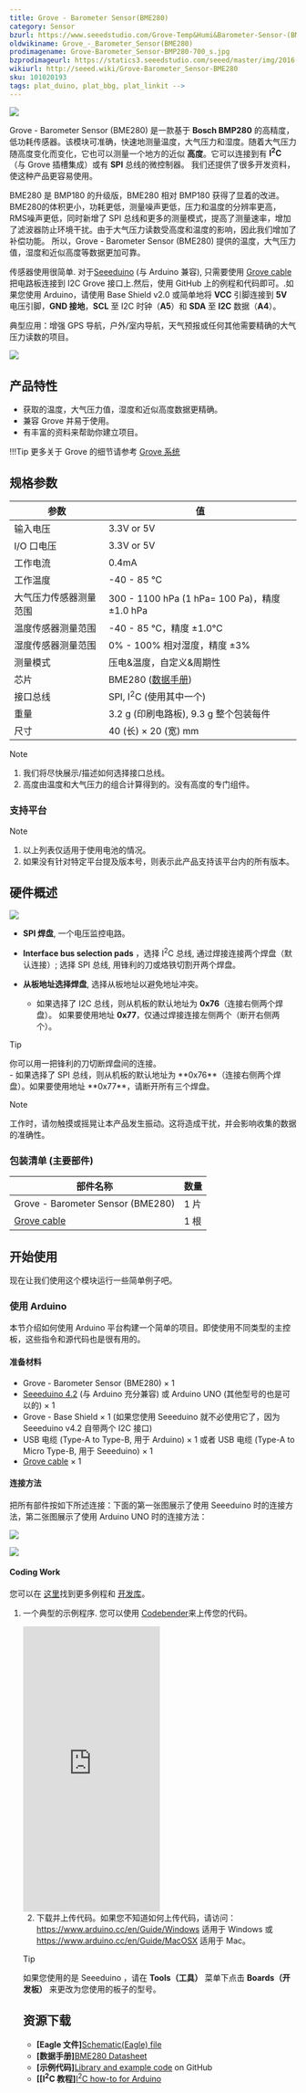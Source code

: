 ```yaml
---
title: Grove - Barometer Sensor(BME280)
category: Sensor
bzurl: https://www.seeedstudio.com/Grove-Temp&Humi&Barometer-Sensor-(BME280)-p-2653.html
oldwikiname: Grove_-_Barometer_Sensor(BME280)
prodimagename: Grove-Barometer_Sensor-BMP280-700_s.jpg
bzprodimageurl: https://statics3.seeedstudio.com/seeed/master/img/2016-06/R425Ianm2Rr93qmJQFUEwGx7.jpg
wikiurl: http://seeed.wiki/Grove-Barometer_Sensor-BME280
sku: 101020193
tags: plat_duino, plat_bbg, plat_linkit -->
---
```


<!-- tags: io_3v3, io_5v, grove_i2c, grove_analog, grove_digital, grove_uart, plat_duino, plat_bbg, plat_pi, plat_wio, plat_linkit -->

![](https://raw.githubusercontent.com/SeeedDocument/Grove-Barometer_Sensor-BME280/master/img/Grove-Barometer_Sensor-BMP280-700_s.jpg)

Grove - Barometer Sensor (BME280) 是一款基于 **Bosch BMP280** 的高精度，低功耗传感器。该模块可准确，快速地测量温度，大气压力和湿度。随着大气压力随高度变化而变化，它也可以测量一个地方的近似 **高度**。它可以连接到有 **I<sup>2</sup>C** （与 Grove 插槽集成）或有 **SPI** 总线的微控制器。 我们还提供了很多开发资料，使这种产品更容易使用。

BME280 是 BMP180 的升级版，BME280 相对 BMP180 获得了显着的改进。BME280的体积更小，功耗更低，测量噪声更低，压力和温度的分辨率更高，RMS噪声更低，同时新增了 SPI 总线和更多的测量模式，提高了测量速率，增加了滤波器防止环境干扰。由于大气压力读数受高度和温度的影响，因此我们增加了补偿功能。 所以，Grove - Barometer Sensor (BME280) 提供的温度，大气压力值，湿度和近似高度等数据更加可靠。

传感器使用很简单. 对于[Seeeduino](http://www.seeedstudio.com/depot/Seeeduino-V42-p-2517.html?cPath=6_7) (与 Arduino 兼容), 只需要使用 [Grove cable](http://www.seeedstudio.com/depot/Grove-Universal-4-Pin-Buckled-5cm-Cable-5-PCs-Pack-p-925.html?cPath=98_106_57) 把电路板连接到 I2C Grove 接口上.然后，使用 GitHub 上的例程和代码即可。.如果您使用 Arduino，请使用 Base Shield v2.0 或简单地将 **VCC** 引脚连接到 **5V** 电压引脚，**GND 接地**，**SCL** 至 I2C 时钟（**A5**）和 **SDA** 至 **I2C** 数据（**A4**）。

典型应用：增强 GPS 导航，户外/室内导航，天气预报或任何其他需要精确的大气压力读数的项目。

[![](https://github.com/SeeedDocument/wiki_chinese/raw/master/docs/images/click_to_buy.PNG)](https://item.taobao.com/item.htm?spm=a1z10.3-c.w4002-11172317909.13.72ae476b6pdgwH&id=534636479507)

产品特性
--------

-   获取的温度，大气压力值，湿度和近似高度数据更精确。
-   兼容 Grove 并易于使用。
-   有丰富的资料来帮助你建立项目。

!!!Tip
    更多关于 Grove 的细节请参考 [Grove 系统](http://wiki.seeed.cc/Grove_System/)

规格参数
--------------

| 参数                                     | 值                                                                                             |
|-----------------------------------------------|---------------------------------------------------------------------------------------------------|
| 输入电压                                 | 3.3V or 5V                                                                                        |
| I/O 口电压                                   | 3.3V or 5V                                                                                        |
| 工作电流                             | 0.4mA                                                                                             |
| 工作温度                         | -40 - 85 ℃                                                                                        |
| 大气压力传感器测量范围 | 300 - 1100 hPa (1 hPa= 100 Pa)，精度 ±1.0 hPa                                   |
| 温度传感器测量范围          | -40 - 85 ℃，精度  ±1.0°C                                                                  |
| 湿度传感器测量范围            | 0% - 100% 相对湿度，精度 ±3%                                                  |
| 测量模式                            | 压电&温度，自定义&周期性                                                          |
| 芯片                                          | BME280 ([数据手册](https://raw.githubusercontent.com/SeeedDocument/Grove-Barometer_Sensor-BME280/master/res/Grove-Barometer_Sensor-BME280-.pdf)) |
| 接口总线                                 | SPI, I<sup>2</sup>C (使用其中一个)                                                      |
| 重量                                        | 3.2 g (印刷电路板), 9.3 g 整个包装每件                                    |
| 尺寸                                    | 40 (长) × 20 (宽) mm                                                                       |

<div class="admonition note">
<p class="admonition-title">Note</p>
<ol><li>我们将尽快展示/描述如何选择接口总线。</li>
<li>高度由温度和大气压力的组合计算得到的。没有高度的专门组件。</li></ol>
</div>

### 支持平台

<div class="admonition note">
<p class="admonition-title">Note</p>
<ol><li>以上列表仅适用于使用电池的情况。</li>
<li>如果没有针对特定平台提及版本号，则表示此产品支持该平台内的所有版本。</li></ol>
</div>

硬件概述
-----------------

![](https://raw.githubusercontent.com/SeeedDocument/Grove-Barometer_Sensor-BME280/master/img/Grove-Barometer_Sensor-BME280-Components_1200_s.jpg)

-   **SPI 焊盘**, 一个电压监控电路。
-   **Interface bus selection pads** ，选择 I<sup>2</sup>C 总线, 通过焊接连接两个焊盘（默认连接）; 选择 SPI 总线, 用锋利的刀或烙铁切割开两个焊盘。
-   **从板地址选择焊盘**, 选择从板地址以避免地址冲突。

    - 如果选择了 I2C 总线，则从机板的默认地址为 **0x76**（连接右侧两个焊盘）。 如果要使用地址 **0x77**，仅通过焊接连接左侧两个（断开右侧两个）。
<div class="admonition tip">
<p class="admonition-title">Tip</p>
你可以用一把锋利的刀切断焊盘间的连接。
</div>
    - 如果选择了 SPI 总线，则从机板的默认地址为 **0x76**（连接右侧两个焊盘）。如果要使用地址 **0x77**，请断开所有三个焊盘。

<div class="admonition note">
<p class="admonition-title">Note</p>
工作时，请勿触摸或摇晃让本产品发生振动。这将造成干扰，并会影响收集的数据的准确性。
</div>

### **包装清单** (主要部件)

| 部件名称                                                                                                                    | 数量 |
|-------------------------------------------------------------------------------------------------------------------------------|----------|
| Grove - Barometer Sensor (BME280)                                                                                             | 1 片  |
| [Grove cable](http://www.seeedstudio.com/depot/Grove-Universal-4-Pin-Buckled-5cm-Cable-5-PCs-Pack-p-925.html?cPath=98_106_57) | 1 根  |

开始使用
---------------

现在让我们使用这个模块运行一些简单例子吧。

### 使用 Arduino

本节介绍如何使用 Arduino 平台构建一个简单的项目。即使使用不同类型的主控板，这些指令和源代码也是很有用的。

#### 准备材料

-   Grove - Barometer Sensor (BME280) × 1
-   [Seeeduino 4.2](http://www.seeedstudio.com/depot/Seeeduino-V42-p-2517.html) (与 Arduino 充分兼容) 或 Arduino UNO (其他型号的也是可以的) × 1
-   Grove - Base Shield × 1 (如果您使用 Seeeduino 就不必使用它了，因为 Seeeduino v4.2 自带两个 I2C 接口)
-   USB 电缆 (Type-A to Type-B, 用于 Arduino) × 1 或者 USB 电缆 (Type-A to Micro Type-B, 用于 Seeeduino) × 1
-   [Grove cable](http://www.seeedstudio.com/depot/Grove-Universal-4-Pin-Buckled-5cm-Cable-5-PCs-Pack-p-925.html?cPath=98_106_57) × 1

#### 连接方法

把所有部件按如下所述连接：下面的第一张图展示了使用 Seeeduino 时的连接方法，第二张图展示了使用 Arduino UNO 时的连接方法：

![](https://raw.githubusercontent.com/SeeedDocument/Grove-Barometer_Sensor-BME280/master/img/Grove-Barometer_Sensor-BME_280-Demo_1200_s.jpg)

![](https://raw.githubusercontent.com/SeeedDocument/Grove-Barometer_Sensor-BME280/master/img/Grove-Barometer_Sensor-BME_280-Demo_Arduino_UNO_1200_s.jpg)

#### Coding Work

您可以在 [这里](https://github.com/Seeed-Studio/Grove_BME280/tree/master/example)找到更多例程和 [开发库](https://github.com/Seeed-Studio/Grove_BME280)。

1. 一个典型的示例程序. 您可以使用 [Codebender](https://codebender.cc)来上传您的代码。

    <iframe frameborder="0" height="500" src="https://codebender.cc/embed/sketch:310854" width="50%">
</iframe>

2. 下载并上传代码。如果您不知道如何上传代码，请访问： <https://www.arduino.cc/en/Guide/Windows> 适用于 Windows 或 <https://www.arduino.cc/en/Guide/MacOSX> 适用于 Mac。

<div class="admonition tip">
<p class="admonition-title">Tip</p>
如果您使用的是 Seeeduino ，请在  <span style="font-weight:bold">Tools（工具）</span> 菜单下点击 <span style="font-weight:bold">Boards（开发板）</span> 来更改为您使用的板子的型号。
</div>

资源下载
---------

-   **[Eagle 文件]**[Schematic(Eagle) file](https://raw.githubusercontent.com/SeeedDocument/Grove-Barometer_Sensor-BME280/master/res/Grove-Barometer_Sensor-BME280-v1.0_Schematics.zip)
-   **[数据手册]**[BME280 Datasheet](https://raw.githubusercontent.com/SeeedDocument/Grove-Barometer_Sensor-BME280/master/res/Grove-Barometer_Sensor-BME280-.pdf)
-   **[示例代码]**[Library and example code](https://github.com/Seeed-Studio/Grove_BME280) on GitHub
-   **[[I<sup>2</sup>C 教程]**[I<sup>2</sup>C how-to for Arduino](https://www.arduino.cc/en/Reference/Wire)

<!-- This Markdown file was created from http://www.seeedstudio.com/wiki/Grove_-_Barometer_Sensor(BME280) -->
